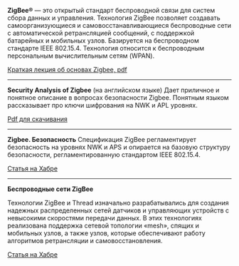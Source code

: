 **ZigBee®** — это открытый стандарт беспроводной связи для систем сбора данных и управления. Технология ZigBee позволяет создавать самоорганизующиеся и самовосстанавливающиеся беспроводные сети с автоматической ретрансляцией сообщений, с поддержкой батарейных и мобильных узлов. Базируется на беспроводном стандарте IEEE 802.15.4. Технология относится к беспроводным персональным вычислительным сетям (WPAN).

[Краткая лекция об основах Zigbee, pdf](../docs/assets/files/bspd_lec_06_zigbee.pdf)

---

**Security Analysis of Zigbee** (на английском языке)
Дает приличное и понятное описание в вопросах безопасности Zigbee. Понятным языком рассказывает про ключи шифрования на NWK и APL уровнях.

[Pdf для скачивания](../docs/assets/files/Security_Analysis_Zigbee.pdf)

---

**Zigbee. Безопасность**
Спецификация ZigBee регламентирует безопасность на уровнях NWK и APS и опирается на базовую структуру безопасности, регламентированную стандартом IEEE 802.15.4.

[Статья на Хабре](https://habr.com/ru/post/158355/)

---

**Беспроводные сети ZigBee**

Технологии ZigBee и Thread изначально разрабатывались для создания надежных распределенных сетей датчиков и управляющих устройств с невысокими скоростями передачи данных. В этих технологиях реализована поддержка сетевой топологии «mesh», спящих и мобильных узлов, а также узлов, которые обеспечивают работу алгоритмов ретрансляции и самовосстановления.

[Статья на Хабре](https://habr.com/ru/company/efo/blog/281048/)